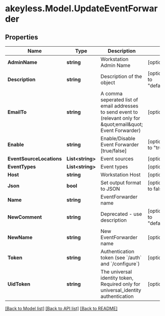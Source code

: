 # akeyless.Model.UpdateEventForwarder

## Properties

Name | Type | Description | Notes
------------ | ------------- | ------------- | -------------
**AdminName** | **string** | Workstation Admin Name | [optional] 
**Description** | **string** | Description of the object | [optional] [default to "default_comment"]
**EmailTo** | **string** | A comma seperated list of email addresses to send event to (relevant only for \&quot;email\&quot; Event Forwarder) | [optional] 
**Enable** | **string** | Enable/Disable Event Forwarder [true/false] | [optional] [default to "true"]
**EventSourceLocations** | **List&lt;string&gt;** | Event sources | [optional] 
**EventTypes** | **List&lt;string&gt;** | Event types | [optional] 
**Host** | **string** | Workstation Host | [optional] 
**Json** | **bool** | Set output format to JSON | [optional] [default to false]
**Name** | **string** | EventForwarder name | 
**NewComment** | **string** | Deprecated - use description | [optional] [default to "default_comment"]
**NewName** | **string** | New EventForwarder name | [optional] 
**Token** | **string** | Authentication token (see &#x60;/auth&#x60; and &#x60;/configure&#x60;) | [optional] 
**UidToken** | **string** | The universal identity token, Required only for universal_identity authentication | [optional] 

[[Back to Model list]](../README.md#documentation-for-models) [[Back to API list]](../README.md#documentation-for-api-endpoints) [[Back to README]](../README.md)

